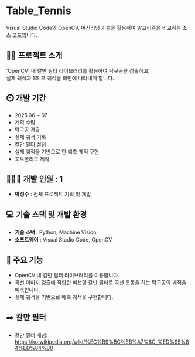 # Table_Tennis
Visual Studio Code와 OpenCV, 머신러닝 기술을 활용하여 알고리즘을 비교하는 소스 코드입니다.

## 👨‍🏫 프로젝트 소개
'OpenCV' 내 칼만 필터 라이브러리를 활용하여 탁구공을 검출하고,<br>
실제 궤적과 1초 후 궤적을 화면에 나타내게 합니다.
 
## ⏲️ 개발 기간 
- 2025.06 ~ 07
- 계획 수립
- 탁구공 검출
- 실제 궤적 기록
- 칼만 필터 설정
- 실제 궤적을 기반으로 한 예측 궤적 구현
- 포트폴리오 제작
  
## 🧑‍🤝‍🧑 개발 인원 : 1
- **박성수** : 전체 프로젝트 기획 및 개발

## 💻 기술 스택 및 개발 환경
- **기술 스택** : Python, Machine Vision
- **소프트웨어** : Visual Studio Code, OpenCV

## 📌 주요 기능
- OpenCV 내 칼만 필터 라이브러리를 이용합니다.
- 곡선 이미지 검출에 적합한 비선형 칼만 필터로 곡선 운동을 하는 탁구공의 궤적을 예측합니다.
- 실제 궤적을 기반으로 예측 궤적을 구현합니다.

## ✒️ 칼만 필터
- 칼만 필터 개념: https://ko.wikipedia.org/wiki/%EC%B9%BC%EB%A7%8C_%ED%95%84%ED%84%B0
